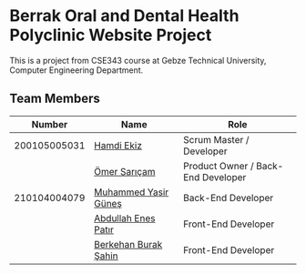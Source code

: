 # Berrak Oral and Dental Health Polyclinic Website Project
This is a project from CSE343 course at Gebze Technical University, Computer Engineering Department. 

## Team Members
| Number | Name | Role
| --- | --- | --- |
| 200105005031 | [Hamdi Ekiz](https://github.com/hamdyekiz) | Scrum Master / Developer
|  | [Ömer Sarıçam](https://github.com/OmerSaricam) | Product Owner / Back-End Developer
| 210104004079 | [Muhammed Yasir Güneş](https://github.com/yasirgunes) | Back-End Developer
|  | [Abdullah Enes Patır](https://github.com/enespatir07) | Front-End Developer
|  | [Berkehan Burak Şahin]() | Front-End Developer
